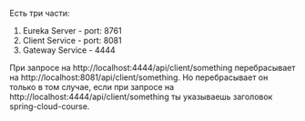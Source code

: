 Есть три части:
1. Eureka Server - port: 8761
2. Client Service - port: 8081
3. Gateway Service - 4444

При запросе на http://localhost:4444/api/client/something перебрасывает на http://localhost:8081/api/client/something. 
Но перебрасывает он только в том случае, если при запросе на http://localhost:4444/api/client/something ты указываешь заголовок spring-cloud-course.
